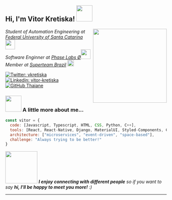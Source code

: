 <h2> Hi, I'm Vitor Kretiska! <img src="https://media.giphy.com/media/mGcNjsfWAjY5AEZNw6/giphy.gif" width="50"></h2>
<img align='right' src="https://media.giphy.com/media/zhYSVCirREeIZtONCI/giphy.gif" width="230">
<p><em>Student of Automation Engineering at <a href="https://ufsc.br">Federal University of Santa Catarina</a><img src="https://media.giphy.com/media/fYSnHlufseco8Fh93Z/giphy.gif" width="30"></br>Software Enginner at <a href="https://twitter.com/phaselabs_">Phase Labs Ø</a><img src="https://media.giphy.com/media/WUlplcMpOCEmTGBtBW/giphy.gif" width="30"></br>Member at <a href="https://twitter.com/SuperteamBR">Superteam Brazil</a>   <img src="https://media.licdn.com/dms/image/v2/D4D0BAQHquT_Te9EFGw/company-logo_200_200/company-logo_200_200/0/1705607861180/superteam_brazil_logo?e=2147483647&v=beta&t=O4-DvSy-hnIACIQXq_k6VbYW_ShZ67mKV_uPdTwJs2Y" width="20"> 
</em></p>

[![Twitter: vkretiska](https://img.shields.io/twitter/follow/vkretiska?style=social)](https://twitter.com/vkretiska)
[![Linkedin: vitor-kretiska](https://img.shields.io/badge/vitorkretiska-blue?style=flat-square&logo=Linkedin&logoColor=white&link=https://www.linkedin.com/in/vitor-kretiska/)](https://www.linkedin.com/in/vitor-kretiska/)
[![GitHub Thaiane](https://img.shields.io/github/followers/vitorkm?label=follow&style=social)](https://github.com/Vitorkm)


### <img src="https://media.giphy.com/media/VgCDAzcKvsR6OM0uWg/giphy.gif" width="50"> A little more about me...  

```javascript
const vitor = {
  code: [Javascript, Typescript, HTML, CSS, Python, C++],
  tools: [React, React-Native, Django, MaterialUI, Styled-Components, Celery, RabbitMQ, Docker, AWS],
  architecture: ["microservices", "event-driven", "space-based"],
  challenge: "Always trying to be better!"
}
```

<img src="https://media.giphy.com/media/KtHYHsCSQurUc7Kuf3/giphy.gif" width="100"> <em><b>I enjoy connecting with different people</b> so if you want to say <b>hi, I'll be happy to meet you more!</b> :)</em>

---
